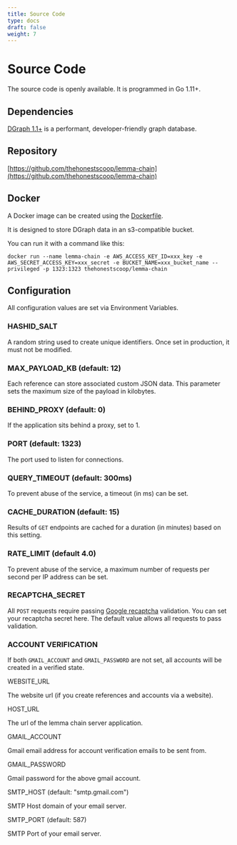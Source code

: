 ```yaml
---
title: Source Code
type: docs
draft: false
weight: 7
---
```


# **Source Code**

The source code is openly available. It is programmed in Go 1.11+.

## **Dependencies**

[DGraph 1.1+](https://github.com/dgraph-io/dgraph) is a performant, developer-friendly graph database.

## **Repository**

[https://github.com/thehonestscoop/lemma-chain](https://github.com/thehonestscoop/lemma-chain)

## **Docker**

A Docker image can be created using the [Dockerfile](https://github.com/thehonestscoop/lemma-chain/tree/master/docker).

It is designed to store DGraph data in an s3-compatible bucket.

You can run it with a command like this:

```
docker run --name lemma-chain -e AWS_ACCESS_KEY_ID=xxx_key -e AWS_SECRET_ACCESS_KEY=xxx_secret -e BUCKET_NAME=xxx_bucket_name --privileged -p 1323:1323 thehonestscoop/lemma-chain
```

## **Configuration**

All configuration values are set via Environment Variables.

### HASHID_SALT

A random string used to create unique identifiers. Once set in production, it must not be modified.


### MAX_PAYLOAD_KB (default: 12)

Each reference can store associated custom JSON data. This parameter sets the maximum size of the payload in kilobytes.

### BEHIND_PROXY (default: 0)

If the application sits behind a proxy, set to 1.

### PORT (default: 1323)

The port used to listen for connections.

### QUERY_TIMEOUT (default: 300ms)

To prevent abuse of the service, a timeout (in ms) can be set. 

### CACHE_DURATION (default: 15)

Results of `GET` endpoints are cached for a duration (in minutes) based on this setting.

### RATE_LIMIT (default 4.0)

To prevent abuse of the service, a maximum number of requests per second per IP address can be set.

### RECAPTCHA_SECRET

All `POST` requests require passing [Google recaptcha](https://www.google.com/recaptcha/intro/v3.html) validation. You can set your recaptcha secret here. The default value allows all requests to pass validation.

### ACCOUNT VERIFICATION

If both `GMAIL_ACCOUNT` and `GMAIL_PASSWORD` are not set, all accounts will be created in a verified state.

WEBSITE_URL 

The website url (if you create references and accounts via a website).

HOST_URL 

The url of the lemma chain server application.

GMAIL_ACCOUNT

Gmail email address for account verification emails to be sent from. 

GMAIL_PASSWORD 

Gmail password for the above gmail account.

SMTP_HOST (default: "smtp.gmail.com")

SMTP Host domain of your email server.

SMTP_PORT (default: 587)

SMTP Port of your email server.



